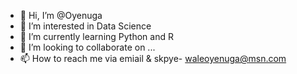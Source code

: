 - 👋 Hi, I’m @Oyenuga
- 👀 I’m interested in Data Science
- 🌱 I’m currently learning Python and R
- 💞️ I’m looking to collaborate on ...
- 📫 How to reach me via emiail & skpye- waleoyenuga@msn.com

<!---
Oyenuga/Oyenuga is a ✨ special ✨ repository because its `README.md` (this file) appears on your GitHub profile.
You can click the Preview link to take a look at your changes.
--->
